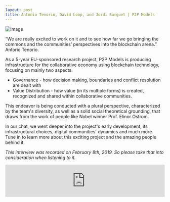 ```yaml
---
layout: post
title: Antonio Tenorio, David Loop, and Jordi Burguet | P2P Models
---
```


![image](/assets/images/banners/s02e02.png)

“We are really excited to work on it and to see how far we go bringing the commons and the communities’ perspectives into the blockchain arena.” Antorio Tenorio.

As a 5-year EU-sponsored research project, P2P Models is producing infrastructure for the collaborative economy using blockchain technology, focusing on mainly two aspects.

- Governance - how decision making, boundaries and conflict resolution are dealt with
- Value Distribution - how value (in its multiple forms) is created, recognized and shared within collaborative communities.

This endeavor is being conducted with a plural perspective, characterized by the team's diversity, as well as a solid social theoretical grounding, that draws from the work of people like Nobel winner Prof. Elinor Ostrom.

In our chat, we went deeper into the project's early development, its infrastructural choices, digital communities' dynamics and much more. Tune in to learn more about this exciting project and the amazing people behind it.

*This interview was recorded on February 8th, 2019. So please take that into consideration when listening to it.*

<iframe src="https://anchor.fm/daocast/embed/episodes/Antonio-Tenorio--David-Loop--and-Jordi-Burguet--P2P-Models-e460vb" height="102px" width="100%" frameborder="0" scrolling="no"></iframe>
